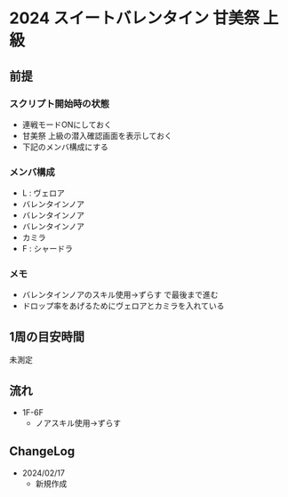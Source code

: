 # 2024 スイートバレンタイン 甘美祭 上級

## 前提

### スクリプト開始時の状態

- 連戦モードONにしておく
- 甘美祭 上級の潜入確認画面を表示しておく
- 下記のメンバ構成にする

### メンバ構成

- L : ヴェロア
- バレンタインノア
- バレンタインノア
- バレンタインノア
- カミラ
- F : シャードラ

### メモ

- バレンタインノアのスキル使用→ずらす で最後まで進む
- ドロップ率をあげるためにヴェロアとカミラを入れている

## 1周の目安時間

未測定

## 流れ

- 1F-6F
  - ノアスキル使用→ずらす

## ChangeLog

- 2024/02/17
  - 新規作成


